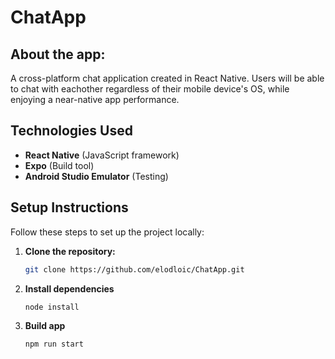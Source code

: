 # ChatApp

## About the app:

A cross-platform chat application created in React Native. Users will be able to chat with eachother regardless of their mobile device's OS, while enjoying a near-native app performance.

## Technologies Used

- **React Native** (JavaScript framework)
- **Expo** (Build tool)
- **Android Studio Emulator** (Testing)

## Setup Instructions

Follow these steps to set up the project locally:

1. **Clone the repository:**

   ```bash
   git clone https://github.com/elodloic/ChatApp.git
   ```

2. **Install dependencies**

   ```bash
   node install
   ```

3. **Build app**

   ```bash
   npm run start
   ```
